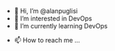 - 👋 Hi, I’m @alanpuglisi
- 👀 I’m interested in DevOps
- 🌱 I’m currently learning DevOps
<!--- 💞️ I’m looking to collaborate on ... --->
- 📫 How to reach me ...

<!---
alanpuglisi/alanpuglisi is a ✨ special ✨ repository because its `README.md` (this file) appears on your GitHub profile.
You can click the Preview link to take a look at your changes.
--->
